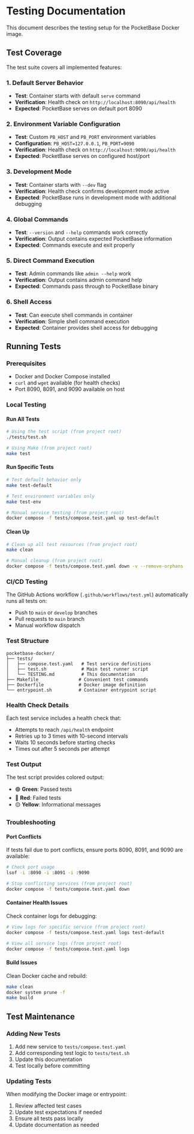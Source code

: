 # Testing Documentation

This document describes the testing setup for the PocketBase Docker image.

## Test Coverage

The test suite covers all implemented features:

### 1. Default Server Behavior

- **Test**: Container starts with default `serve` command
- **Verification**: Health check on `http://localhost:8090/api/health`
- **Expected**: PocketBase serves on default port 8090

### 2. Environment Variable Configuration

- **Test**: Custom `PB_HOST` and `PB_PORT` environment variables
- **Configuration**: `PB_HOST=127.0.0.1`, `PB_PORT=9090`
- **Verification**: Health check on `http://localhost:9090/api/health`
- **Expected**: PocketBase serves on configured host/port

### 3. Development Mode

- **Test**: Container starts with `--dev` flag
- **Verification**: Health check confirms development mode active
- **Expected**: PocketBase runs in development mode with additional debugging

### 4. Global Commands

- **Test**: `--version` and `--help` commands work correctly
- **Verification**: Output contains expected PocketBase information
- **Expected**: Commands execute and exit properly

### 5. Direct Command Execution

- **Test**: Admin commands like `admin --help` work
- **Verification**: Output contains admin command help
- **Expected**: Commands pass through to PocketBase binary

### 6. Shell Access

- **Test**: Can execute shell commands in container
- **Verification**: Simple shell command execution
- **Expected**: Container provides shell access for debugging

## Running Tests

### Prerequisites

- Docker and Docker Compose installed
- `curl` and `wget` available (for health checks)
- Port 8090, 8091, and 9090 available on host

### Local Testing

#### Run All Tests

```bash
# Using the test script (from project root)
./tests/test.sh

# Using Make (from project root)
make test
```

#### Run Specific Tests

```bash
# Test default behavior only
make test-default

# Test environment variables only
make test-env

# Manual service testing (from project root)
docker compose -f tests/compose.test.yaml up test-default
```

#### Clean Up

```bash
# Clean up all test resources (from project root)
make clean

# Manual cleanup (from project root)
docker compose -f tests/compose.test.yaml down -v --remove-orphans
```

### CI/CD Testing

The GitHub Actions workflow (`.github/workflows/test.yml`) automatically runs all tests on:

- Push to `main` or `develop` branches
- Pull requests to `main` branch
- Manual workflow dispatch

### Test Structure

```
pocketbase-docker/
├── tests/
│   ├── compose.test.yaml   # Test service definitions
│   ├── test.sh             # Main test runner script
│   └── TESTING.md          # This documentation
├── Makefile               # Convenient test commands
├── Dockerfile             # Docker image definition
└── entrypoint.sh          # Container entrypoint script
```

### Health Check Details

Each test service includes a health check that:

- Attempts to reach `/api/health` endpoint
- Retries up to 3 times with 10-second intervals
- Waits 10 seconds before starting checks
- Times out after 5 seconds per attempt

### Test Output

The test script provides colored output:

- 🟢 **Green**: Passed tests
- 🔴 **Red**: Failed tests
- 🟡 **Yellow**: Informational messages

### Troubleshooting

#### Port Conflicts

If tests fail due to port conflicts, ensure ports 8090, 8091, and 9090 are available:

```bash
# Check port usage
lsof -i :8090 -i :8091 -i :9090

# Stop conflicting services (from project root)
docker compose -f tests/compose.test.yaml down
```

#### Container Health Issues

Check container logs for debugging:

```bash
# View logs for specific service (from project root)
docker compose -f tests/compose.test.yaml logs test-default

# View all service logs (from project root)
docker compose -f tests/compose.test.yaml logs
```

#### Build Issues

Clean Docker cache and rebuild:

```bash
make clean
docker system prune -f
make build
```

## Test Maintenance

### Adding New Tests

1. Add new service to `tests/compose.test.yaml`
2. Add corresponding test logic to `tests/test.sh`
3. Update this documentation
4. Test locally before committing

### Updating Tests

When modifying the Docker image or entrypoint:

1. Review affected test cases
2. Update test expectations if needed
3. Ensure all tests pass locally
4. Update documentation as needed
